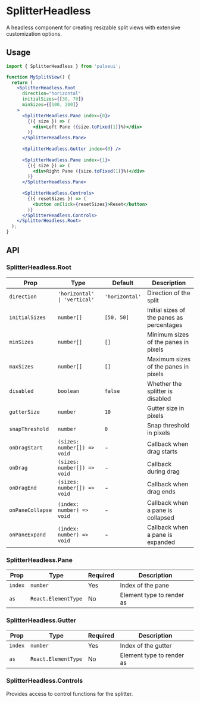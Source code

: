 # SplitterHeadless

A headless component for creating resizable split views with extensive customization options.

## Usage

```jsx
import { SplitterHeadless } from 'pulseui';

function MySplitView() {
  return (
    <SplitterHeadless.Root 
      direction="horizontal" 
      initialSizes={[30, 70]}
      minSizes={[100, 200]}
    >
      <SplitterHeadless.Pane index={0}>
        {({ size }) => (
          <div>Left Pane ({size.toFixed(1)}%)</div>
        )}
      </SplitterHeadless.Pane>
      
      <SplitterHeadless.Gutter index={0} />
      
      <SplitterHeadless.Pane index={1}>
        {({ size }) => (
          <div>Right Pane ({size.toFixed(1)}%)</div>
        )}
      </SplitterHeadless.Pane>
      
      <SplitterHeadless.Controls>
        {({ resetSizes }) => (
          <button onClick={resetSizes}>Reset</button>
        )}
      </SplitterHeadless.Controls>
    </SplitterHeadless.Root>
  );
}
```

## API

### SplitterHeadless.Root

| Prop | Type | Default | Description |
|------|------|---------|-------------|
| `direction` | `'horizontal' \| 'vertical'` | `'horizontal'` | Direction of the split |
| `initialSizes` | `number[]` | `[50, 50]` | Initial sizes of the panes as percentages |
| `minSizes` | `number[]` | `[]` | Minimum sizes of the panes in pixels |
| `maxSizes` | `number[]` | `[]` | Maximum sizes of the panes in pixels |
| `disabled` | `boolean` | `false` | Whether the splitter is disabled |
| `gutterSize` | `number` | `10` | Gutter size in pixels |
| `snapThreshold` | `number` | `0` | Snap threshold in pixels |
| `onDragStart` | `(sizes: number[]) => void` | - | Callback when drag starts |
| `onDrag` | `(sizes: number[]) => void` | - | Callback during drag |
| `onDragEnd` | `(sizes: number[]) => void` | - | Callback when drag ends |
| `onPaneCollapse` | `(index: number) => void` | - | Callback when a pane is collapsed |
| `onPaneExpand` | `(index: number) => void` | - | Callback when a pane is expanded |

### SplitterHeadless.Pane

| Prop | Type | Required | Description |
|------|------|----------|-------------|
| `index` | `number` | Yes | Index of the pane |
| `as` | `React.ElementType` | No | Element type to render as |

### SplitterHeadless.Gutter

| Prop | Type | Required | Description |
|------|------|----------|-------------|
| `index` | `number` | Yes | Index of the gutter |
| `as` | `React.ElementType` | No | Element type to render as |

### SplitterHeadless.Controls

Provides access to control functions for the splitter.
